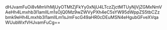 dHJvamFuOi8vMmVhMjUyOTMtZjFkYy0xNjU4LTczZjctMTUyNjVjZGMxNmVAeHh4Lmxhb3l1amllLm1sOjQ0Mz9wZWVyPXh4eC5sYW95dWppZS5tbCZzbmk9eHh4Lmxhb3l1amllLm1sJmFscG49aHR0cDEuMSN4eHgubGFveXVqaWUubWxfVHJvamFuCg==
